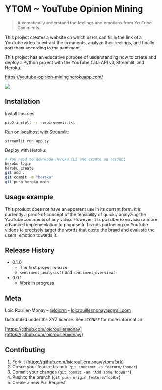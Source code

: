# YTOM ~ YouTube Opinion Mining
> Automatically understand the feelings and emotions from YouTube Comments.

This project creates a website on which users can fill in the link of a YouTube video to extract the comments, analyze their feelings, and finally sort them according to the sentiment.

This project has an educative purpose of understanding how to create and deploy a Python project with the YouTube Data API v3, Streamlit, and Heroku.

https://youtube-opinion-mining.herokuapp.com/

![](header.png)

## Installation

Install libraries:

```sh
pip3 install -r requirements.txt
```

Run on localhost with Streamlit:

```sh
streamlit run app.py
```

Deploy with Heroku:

```sh
# You need to download Heroku CLI and create an account
heroku login
heroku create
git add .
git commit -m "heroku"
git push heroku main
```

## Usage example

This product does not have an apparent use in its current form. It is currently a proof-of-concept of the feasibility of quickly analyzing the YouTube comments of any video. However, it is possible to envision a more advanced implementation to propose to brands partnering on YouTube videos to precisely target the words that quote the brand and evaluate the users' emotion towards it.

## Release History

* 0.1.0
    * The first proper release
    * `sentiment_analysis()` and `sentiment_overview()`
* 0.0.1
    * Work in progress

## Meta

Loïc Rouiller-Monay – [@loicrm](https://twitter.com/loicrm) – loicrouillermonay@gmail.com

Distributed under the XYZ license. See ``LICENSE`` for more information.

[https://github.com/loicrouillermonay](https://github.com/loicrouillermonay/)

## Contributing

1. Fork it (<https://github.com/loicrouillermonay/ytom/fork>)
2. Create your feature branch (`git checkout -b feature/fooBar`)
3. Commit your changes (`git commit -am 'Add some fooBar'`)
4. Push to the branch (`git push origin feature/fooBar`)
5. Create a new Pull Request